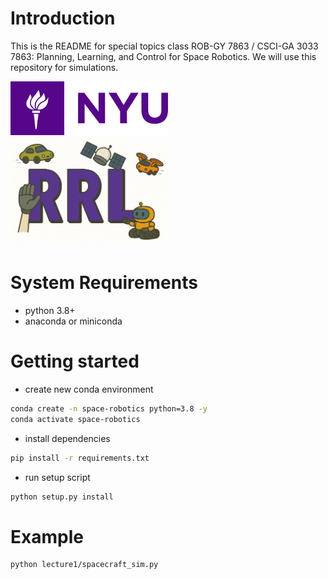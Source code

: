 
# Introduction 

This is the README for special topics class ROB-GY 7863 / CSCI-GA 3033 7863: Planning, Learning, and Control for Space Robotics. We will use this repository for simulations. 

<!-- ![My Image](./images/nyu.png "NYU")
![My Image](./images/rrl.png "Riviere Robot Lab (RRL)")
 -->

<img src="./images/nyu.png" alt="NYU" width="50%">
<img src="./images/rrl.png" alt="Riviere Robot Lab (RRL)" width="50%">

# System Requirements 
- python 3.8+
- anaconda or miniconda 


# Getting started 
- create new conda environment 
```bash
conda create -n space-robotics python=3.8 -y
conda activate space-robotics
```
- install dependencies 
```bash
pip install -r requirements.txt
```
- run setup script 
```bash
python setup.py install
```

# Example
```bash
python lecture1/spacecraft_sim.py
```